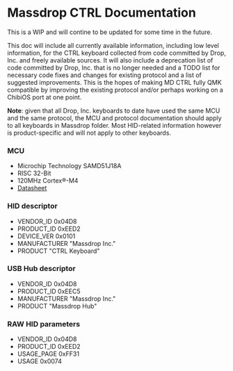 # Massdrop CTRL Documentation

This is a WIP and will contine to be updated for some time in the future.

This doc will include all currently available information, including low level information, for the CTRL keyboard collected from code committed by Drop, Inc. and freely available sources. It will also include a deprecation list of code committed by Drop, Inc. that is no longer needed and a TODO list for necessary code fixes and changes for existing protocol and a list of suggested improvements. This is the hopes of making MD CTRL fully QMK compatible by improving the existing protocol and/or perhaps working on a ChibiOS port at one point.

**Note**: given that all Drop, Inc. keyboards to date have used the same MCU and the same protocol, the MCU and protocol documentation should apply to all keyboards in Massdrop folder. Most HID-related information however is product-specific and will not apply to other keyboards.

### MCU 

* Microchip Technology SAMD51J18A
* RISC 32-Bit
* 120MHz Cortex®-M4
* [Datasheet](https://www.datasheets360.com/pdf/3214995481162464753)

### HID descriptor

* VENDOR_ID           0x04D8
* PRODUCT_ID          0xEED2
* DEVICE_VER          0x0101
* MANUFACTURER        "Massdrop Inc."
* PRODUCT             "CTRL Keyboard"

### USB Hub descriptor

* VENDOR_ID           0x04D8
* PRODUCT_ID          0xEEC5
* MANUFACTURER        "Massdrop Inc."
* PRODUCT             "Massdrop Hub"

### RAW HID parameters

* VENDOR_ID           0x04D8
* PRODUCT_ID          0xEED2
* USAGE_PAGE          0xFF31
* USAGE               0x0074

